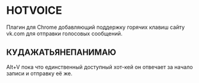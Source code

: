 # HOTVOICE

Плагин для Chrome добавляющий поддержку горячих клавиш сайту vk.com для отправки голосовых сообщений.

## КУДАЖАТЬЯНЕПАНИМАЮ

Alt+V пока что единственный доступный хот-кей он отвечает за начало записи и отправку её же.
 
